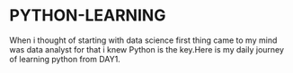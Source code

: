 # PYTHON-LEARNING
When i thought of starting with data science first thing came to my mind was data analyst for that i knew Python is the key.Here is my daily journey of learning python from DAY1.
